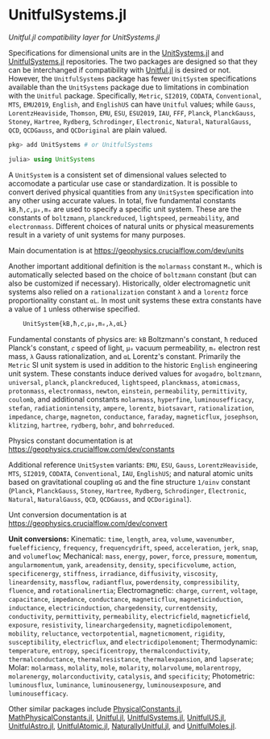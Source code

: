 # UnitfulSystems.jl

*Unitful.jl compatibility layer for UnitSystems.jl*

Specifications for dimensional units are in the [UnitSystems.jl](https://github.com/chakravala/UnitSystems.jl) and [UnitfulSystems.jl](https://github.com/chakravala/UnitfulSystems.jl) repositories.
The two packages are designed so that they can be interchanged if compatibility with [Unitful.jl](https://github.com/PainterQubits/Unitful.jl) is desired or not.
However, the `UnitfulSystems` package has fewer `UnitSystem` specifications available than the `UnitSystems` package due to limitations in combination with the `Unitful` package.
Specifically, `Metric`, `SI2019`, `CODATA`, `Conventional`, `MTS`, `EMU2019`, `English`, and `EnglishUS` can have `Unitful` values; while `Gauss`, `LorentzHeaviside`, `Thomson`, `EMU`, `ESU`, `ESU2019`, `IAU`, `FFF`, `Planck`, `PlanckGauss`, `Stoney`, `Hartree`, `Rydberg`, `Schrodinger`, `Electronic`, `Natural`, `NaturalGauss`, `QCD`, `QCDGauss`, and `QCDoriginal` are plain valued.

```Julia
pkg> add UnitSystems # or UnitfulSystems

julia> using UnitSystems
```

A `UnitSystem` is a consistent set of dimensional values selected to accomodate a particular use case or standardization.
It is possible to convert derived physical quantities from any `UnitSystem` specification into any other using accurate values.
In total, five fundamental constants `kB,ħ,𝘤,μ₀,mₑ` are used to specify a specific unit system.
These are the constants of `boltzmann`, `planckreduced`, `lightspeed`, `permeability`, and `electronmass`.
Different choices of natural units or physical measurements result in a variety of unit systems for many purposes.

Main documentation is at https://geophysics.crucialflow.com/dev/units

Another important additional definition is the `molarmass` constant `Mᵤ`, which is automatically selected based on the choice of `boltzmann` constant (but can also be customized if necessary).
Historically, older electromagnetic unit systems also relied on a `rationalization` constant `λ` and a `lorentz` force proportionality constant `αL`.
In most unit systems these extra constants have a value of `1` unless otherwise specified.

```Julia
    UnitSystem{kB,ħ,𝘤,μ₀,mₑ,λ,αL}
```

Fundamental constants of physics are: `kB` Boltzmann's constant, `ħ` reduced Planck's constant, `𝘤` speed of light, `μ₀` vacuum permeability, `mₑ` electron rest mass, `λ` Gauss rationalization, and `αL` Lorentz's constant.
Primarily the `Metric` SI unit system is used in addition to the historic `English` engineering unit system.
These constants induce derived values for `avogadro`, `boltzmann`, `universal`, `planck`, `planckreduced`, `lightspeed`, `planckmass`, `atomicmass`, `protonmass`, `electronmass`, `newton`, `einstein`, `permeability`, `permittivity`, `coulomb`, and
additional constants `molarmass`, `hyperfine`, `luminousefficacy`, `stefan`, `radiationintensity`, `ampere`, `lorentz`, `biotsavart`, `rationalization`, `impedance`, `charge`, `magneton`, `conductance`, `faraday`, `magneticflux`, `josephson`, `klitzing`, `hartree`, `rydberg`, `bohr`, and `bohrreduced`.

Physics constant documentation is at https://geophysics.crucialflow.com/dev/constants

Additional reference `UnitSystem` variants: `EMU`, `ESU`, `Gauss`, `LorentzHeaviside`, `MTS`, `SI2019`, `CODATA`, `Conventional`, `IAU`, `EnglishUS`; and natural atomic units based on gravitational coupling `αG` and the fine structure `1/αinv` constant (`Planck`, `PlanckGauss`, `Stoney`, `Hartree`, `Rydberg`, `Schrodinger`, `Electronic`, `Natural`, `NaturalGauss`, `QCD`, `QCDGauss`, and `QCDoriginal`).

Unt conversion documentation is at https://geophysics.crucialflow.com/dev/convert

**Unit conversions:**
Kinematic: `time`, `length`, `area`, `volume`, `wavenumber`, `fuelefficiency`, `frequency`, `frequencydrift`, `speed`, `acceleration`, `jerk`, `snap`, and `volumeflow`;
Mechanical: `mass`, `energy`, `power`, `force`, `pressure`, `momentum`, `angularmomentum`, `yank`, `areadensity`, `density`, `specificvolume`, `action`, `specificenergy`, `stiffness`, `irradiance`, `diffusivity`, `viscosity`, `lineardensity`, `massflow`, `radiantflux`, `powerdensity`, `compressibility`, `fluence`, and `rotationalinertia`;
Electromagnetic: `charge`, `current`, `voltage`, `capacitance`, `impedance`, `conductance`, `magneticflux`, `magneticinduction`, `inductance`, `electricinduction`, `chargedensity`, `currentdensity`, `conductivity`, `permittivity`, `permeability`, `electricfield`, `magneticfield`, `exposure`, `resistivity`, `linearchargedensity`, `magneticdipolemoment`, `mobility`, `reluctance`, `vectorpotential`, `magneticmoment`, `rigidity`, `susceptibility`, `electricflux`, and `electricdipolemoment`;
Thermodynamic: `temperature`, `entropy`, `specificentropy`, `thermalconductivity`, `thermalconductance`, `thermalresistance`, `thermalexpansion`, and `lapserate`;
Molar: `molarmass`, `molality`, `mole`, `molarity`, `molarvolume`, `molarentropy`, `molarenergy`, `molarconductivity`, `catalysis`, and `specificity`;
Photometric: `luminousflux`, `luminance`, `luminousenergy`, `luminousexposure`, and `luminousefficacy`.

Other similar packages include [PhysicalConstants.jl](https://github.com/JuliaPhysics/PhysicalConstants.jl), [MathPhysicalConstants.jl](https://github.com/LaGuer/MathPhysicalConstants.jl), [Unitful.jl](https://github.com/PainterQubits/Unitful.jl.git), [UnitfulSystems.jl](https://github.com/chakravala/UnitfulSystems.jl), [UnitfulUS.jl](https://github.com/PainterQubits/UnitfulUS.jl), [UnitfulAstro.jl](https://github.com/JuliaAstro/UnitfulAstro.jl), [UnitfulAtomic.jl](https://github.com/sostock/UnitfulAtomic.jl), [NaturallyUnitful.jl](https://github.com/MasonProtter/NaturallyUnitful.jl), and [UnitfulMoles.jl](https://github.com/rafaqz/UnitfulMoles.jl).
